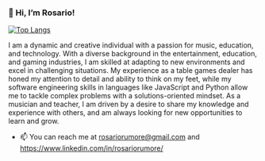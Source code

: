 ### 👋 Hi, I’m Rosario!

[![Top Langs](https://github-readme-stats.vercel.app/api/top-langs/?username=brosari0&layout=compact)](https://github.com/brosari0/github-readme-stats)

<p>
  I am a dynamic and creative individual with a passion for music, education, and technology. With a diverse background in the entertainment, education, and gaming industries, I am skilled at adapting to new environments and excel in challenging situations. My experience as a table games dealer has honed my attention to detail and ability to think on my feet, while my software engineering skills in languages like JavaScript and Python allow me to tackle complex problems with a solutions-oriented mindset. As a musician and teacher, I am driven by a desire to share my knowledge and experience with others, and am always looking for new opportunities to learn and grow.
</p>


- 📫 You can reach me at rosariorumore@gmail.com and https://www.linkedin.com/in/rosariorumore/
